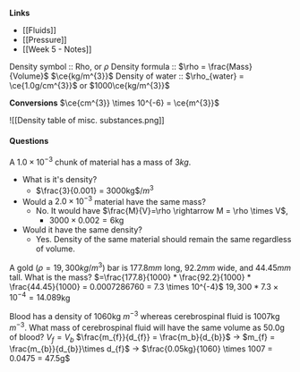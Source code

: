 **Links**
- [[Fluids]] 
- [[Pressure]] 
- [[Week 5 - Notes]] 

Density symbol :: Rho, or $\rho$ 
Density formula :: $\rho = \frac{Mass}{Volume}$ $\ce{kg/m^{3}}$
Density of water :: $\rho_{water} = \ce{1.0g/cm^{3}}$ or $1000\ce{kg/m^{3}}$

**Conversions**
$\ce{cm^{3}} \times 10^{-6} = \ce{m^{3}}$

![[Density table of misc. substances.png]]

#### Questions
A $1.0 \times 10^{-3}$ chunk of material has a mass of $3kg$.
- What is it's density?
	- $\frac{3}{0.001} = 3000kg$/$m^{3}$
- Would a $2.0 \times 10^{-3}$ material have the same mass? 
	- No. It would have $\frac{M}{V}=\rho \rightarrow M = \rho \times V$,
		- $3000 \times 0.002 = 6$kg
- Would it have the same density? 
	- Yes. Density of the same material should remain the same regardless of volume.


A gold ($\rho = 19,300kg/m^{3}$) bar is $177.8mm$ long, $92.2mm$ wide, and $44.45mm$ tall. What is the mass?
$=\frac{177.8}{1000} * \frac{92.2}{1000} * \frac{44.45}{1000} = 0.0007286760 = 7.3 \times 10^{-4}$
$19,300 * 7.3\times10^{-4} = 14.089$kg


Blood has a density of $1060$kg $m^{-3}$ whereas cerebrospinal fluid is $1007$kg $m^{-3}$. What mass of cerebrospinal fluid will have the same volume as 50.0g of blood?
$V_{f} = V_{b}$
$\frac{m_{f}}{d_{f}} = \frac{m_b}{d_{b}}$
-> $m_{f} = \frac{m_{b}}{d_{b}}\times d_{f}$
-> $\frac{0.05kg}{1060} \times 1007 = 0.0475 = 47.5g$ 
